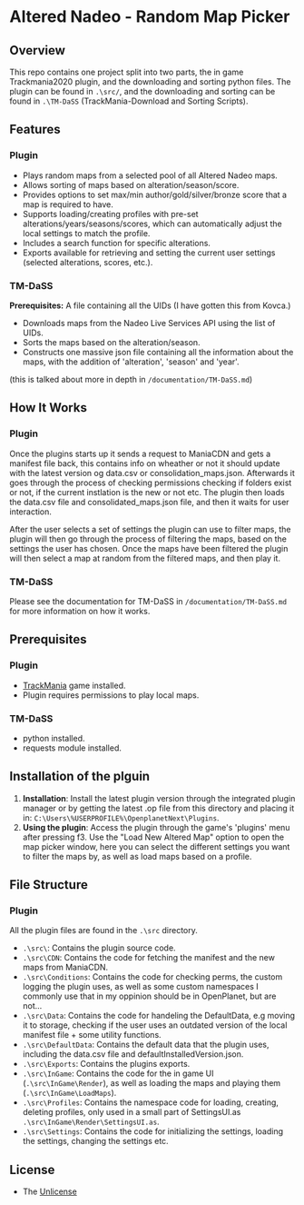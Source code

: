 # Altered Nadeo - Random Map Picker

## Overview

This repo contains one project split into two parts, the in game Trackmania2020 plugin, and the downloading and sorting python files. 
The plugin can be found in `.\src/`, and the downloading and sorting can be found in `.\TM-DaSS` (TrackMania-Download and Sorting Scripts).

## Features

### Plugin
- Plays random maps from a selected pool of all Altered Nadeo maps.
- Allows sorting of maps based on alteration/season/score.
- Provides options to set max/min author/gold/silver/bronze score that a map is required to have.
- Supports loading/creating profiles with pre-set alterations/years/seasons/scores, which can automatically adjust the local settings to match the profile.
- Includes a search function for specific alterations.
- Exports available for retrieving and setting the current user settings (selected alterations, scores, etc.).

### TM-DaSS

**Prerequisites:** A file containing all the UIDs (I have gotten this from Kovca.) 

- Downloads maps from the Nadeo Live Services API using the list of UIDs.
- Sorts the maps based on the alteration/season.
- Constructs one massive json file containing all the information about the maps, with the addition of 'alteration', 'season' and 'year'.

(this is talked about more in depth in `/documentation/TM-DaSS.md`)


## How It Works

### Plugin

Once the plugins starts up it sends a request to ManiaCDN and gets a manifest file back, this contains info on wheather or not it should update 
with the latest version og data.csv or consolidation_maps.json. Afterwards it goes through the process of checking permissions checking if folders 
exist or not, if the current instlation is the new or not etc. The plugin then loads the data.csv file and consolidated_maps.json file, and then 
it waits for user interaction. 

After the user selects a set of settings the plugin can use to filter maps, the plugin will then go through the process of filtering the maps, based 
on the settings the user has chosen. Once the maps have been filtered the plugin will then select a map at random from the filtered maps, and then
play it. 


### TM-DaSS

Please see the documentation for TM-DaSS in `/documentation/TM-DaSS.md` for more information on how it works.


## Prerequisites

### Plugin
- [TrackMania](https://trackmania.com) game installed.
- Plugin requires permissions to play local maps.

### TM-DaSS
- python installed.
- requests module installed.


## Installation of the plguin
1. **Installation**: Install the latest plugin version through the integrated plugin manager or by getting the latest .op file from this directory and 
placing it in: `C:\Users\%USERPROFILE%\OpenplanetNext\Plugins`.
2. **Using the plugin**: Access the plugin through the game's 'plugins' menu after pressing f3. Use the "Load New Altered Map" option to open the 
map picker window, here you can select the different settings you want to filter the maps by, as well as load maps based on a profile.

## File Structure

### Plugin

All the plugin files are found in the `.\src` directory.

- `.\src\`: Contains the plugin source code.
- `.\src\CDN`: Contains the code for fetching the manifest and the new maps from ManiaCDN.
- `.\src\Conditions`: Contains the code for checking perms, the custom logging the plugin uses, as well as some custom namespaces I commonly use that in my oppinion should be in OpenPlanet, but are not...
- `.\src\Data`: Contains the code for handeling the DefaultData, e.g moving it to storage, checking if the user uses an outdated version of the local manifest file + some utility functions.
- `.\src\DefaultData`: Contains the default data that the plugin uses, including the data.csv file and defaultInstalledVersion.json.
- `.\src\Exports`: Contains the plugins exports.
- `.\src\InGame`: Contains the code for the in game UI (`.\src\InGame\Render`), as well as loading the maps and playing them (`.\src\InGame\LoadMaps`).
- `.\src\Profiles`: Contains the namespace code for loading, creating, deleting profiles, only used in a small part of SettingsUI.as `.\src\InGame\Render\SettingsUI.as`.
- `.\src\Settings`: Contains the code for initializing the settings, loading the settings, changing the settings etc.

## License
- The [Unlicense](https://unlicense.org/)
